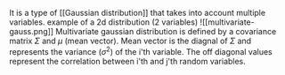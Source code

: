 It is a type of [[Gaussian distribution]] that takes into account multiple variables.
example of a 2d distribution (2 variables)
![[multivariate-gauss.png]]
Multivariate gaussian distribution is defined by a covariance matrix $\Sigma$ and $\mu$ (mean vector). Mean vector is the diagnal of $\Sigma$ and  represents the variance ($\sigma^2$) of the i'th variable. The off diagonal values represent the correlation between i'th and j'th random variables.